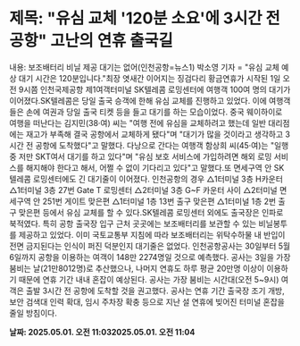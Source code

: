 # **제목: "유심 교체 '120분 소요'에 3시간 전 공항" 고난의 연휴 출국길**

  내용: 보조배터리 비닐 제공 대기는 없어(인천공항=뉴스1) 박소영 기자 = "유심 교체 예상 대기 시간은 120분입니다."최장 엿새간 이어지는 징검다리 황금연휴가 시작된 1일 오전 9시쯤 인천국제공항 제1여객터미널 SK텔레콤 로밍센터에 여행객 100여 명의 대기가 이어졌다.SK텔레콤은 당일 출국 승객에 한해 유심 교체를 진행하고 있었다. 이에 여행객들은 손에 여권과 당일 출국 티켓 등을 들고 대기를 하는 모습이었다. 중국 웨이하이로 여행을 떠난다는 김지민(38·여) 씨는 "여행 전에 유심을 교체하려고 했는데 일반 대리점에는 재고가 부족해 결국 공항에서 교체하게 됐다"며 "대기가 많을 것이라고 생각하고 3시간 전 공항에 도착했다"고 말했다. 다낭으로 간다는 여행객 함상희 씨(45·여)는 "일행 중 저만 SKT여서 대기를 하고 있다"며 "유심 보호 서비스에 가입하려면 해외 로밍 서비스를 해지해야 한다고 해서, 어쩔 수 없이 기다리고 있다"고 말했다.또 면세구역 안 SK텔레콤 로밍센터에도 긴 대기줄이 이어졌다. 인천공항의 경우 △1터미널 3층 H카운터 △1터미널 3층 27번 Gate T 로밍센터 △2터미널 3층 G~F 카운터 사이 △2터미널 면세구역 안 251번 게이트 맞은편 △1터미널 1층 13번 출구 맞은편 △1터미널 1층 2번 출구 맞은편 등에서 유심 교체를 할 수 있다.SK텔레콤 로밍센터 외에도 출국장은 인파로 북적였다. 특히 공항 출국장 입구 근처 곳곳에는 보조배터리를 보관할 수 있는 비닐봉투를 제공하고 있었다. 이미 국토교통부 지침에 따라 보조배터리는 위탁수하물 내 반입이 전면 금지된다는 인식이 퍼진 덕분인지 대기줄은 없었다.  인천공항공사는 30일부터 5월 6일까지 공항을 이용하는 여객이 148만 2274명일 것으로 예측했다. 공사는 3일을 가장 붐비는 날(21만8012명)로 추산했으나, 나머지 연휴도 하루 평균 20만명 이상이 이용하기 때문에 연휴 기간 내내 혼잡이 예상된다. 공사는 가장 붐비는 시간대(오전 5~9시) 여객은 출발 3시간 전 공항에 도착할 것을 권고했다. 공사는 연휴 기간 출국장 조기 개방, 보안 검색대 인력 확대, 임시 주차장 확충 등으로 지난 설 연휴에 빚어진 터미널 혼잡을 줄일 방침이다.

  **날짜: 2025.05.01. 오전 11:032025.05.01. 오전 11:04**
